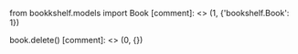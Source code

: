 from bookkshelf.models import Book
[comment]: <> (1, {'bookshelf.Book': 1})

book.delete()
[comment]: <> (0, {})